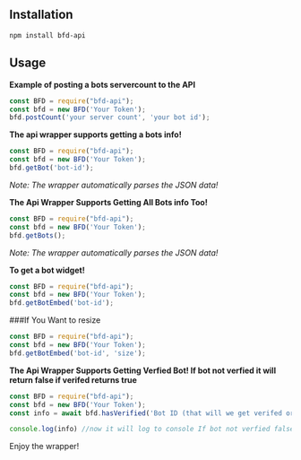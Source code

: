 ## Installation
`npm install bfd-api`

## Usage

**Example of posting a bots servercount to the API**
```javascript
const BFD = require("bfd-api");
const bfd = new BFD('Your Token');
bfd.postCount('your server count', 'your bot id');
```

**The api wrapper supports getting a bots info!**

```javascript
const BFD = require("bfd-api");
const bfd = new BFD('Your Token');
bfd.getBot('bot-id');
```
*Note: The wrapper automatically parses the JSON data!*

**The Api Wrapper Supports Getting All Bots info Too!**

```javascript
const BFD = require("bfd-api");
const bfd = new BFD('Your Token');
bfd.getBots();
```
*Note: The wrapper automatically parses the JSON data!*

**To get a bot widget!**

```javascript
const BFD = require("bfd-api");
const bfd = new BFD('Your Token');
bfd.getBotEmbed('bot-id');
```
###If You Want to resize
```javascript
const BFD = require("bfd-api");
const bfd = new BFD('Your Token');
bfd.getBotEmbed('bot-id', 'size');
```

**The Api Wrapper Supports Getting Verfied Bot! If bot not verfied it will return false if verifed returns true**

```javascript
const BFD = require("bfd-api");
const bfd = new BFD('Your Token');
const info = await bfd.hasVerified('Bot ID (that will we get verifed or not)');

console.log(info) //now it will log to console If bot not verfied false , If verfiyed true 
```

Enjoy the wrapper!




